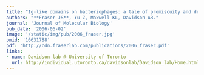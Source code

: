 ```yaml
---
title: "Ig-like domains on bacteriophages: a tale of promiscuity and deceit."
authors: "**Fraser JS**, Yu Z, Maxwell KL, Davidson AR."
journal: 'Journal of Molecular Biology'
pub_date: '2006-06-02'
image: '/static/img/pub/2006_fraser.jpg'
pmid: '16631788'
pdf: 'http://cdn.fraserlab.com/publications/2006_fraser.pdf'
links:
- name: Davidson lab @ University of Toronto
  url: http://individual.utoronto.ca/davidsonlab/Davidson_lab/Home.html
---
```

